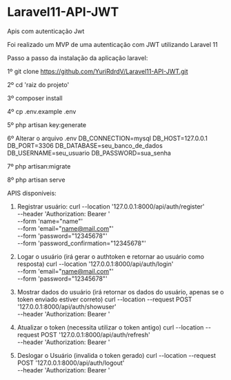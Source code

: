 # Laravel11-API-JWT
Apis com autenticação Jwt

Foi realizado um MVP de uma autenticação com JWT utilizando Laravel 11

Passo a passo da instalação da aplicação laravel:

1º git clone https://github.com/YuriRdrdV/Laravel11-API-JWT.git

2º cd 'raiz do projeto'

3º composer install

4º cp .env.example .env

5º php artisan key:generate

6º Alterar o arquivo .env 
    DB_CONNECTION=mysql
    DB_HOST=127.0.0.1
    DB_PORT=3306
    DB_DATABASE=seu_banco_de_dados
    DB_USERNAME=seu_usuario
    DB_PASSWORD=sua_senha

7º php artisan:migrate

8º php artisan serve


APIS disponíveis:

1) Registrar usuário:
curl --location '127.0.0.1:8000/api/auth/register' \
--header 'Authorization: Bearer ' \
--form 'name="name"' \
--form 'email="name@mail.com"' \
--form 'password="12345678"' \
--form 'password_confirmation="12345678"'

2) Logar o usuário (irá gerar o authtoken e retornar ao usuário como resposta)
curl --location '127.0.0.1:8000/api/auth/login' \
--form 'email="name@mail.com"' \
--form 'password="12345678"'

3) Mostrar dados do usuário (irá retornar os dados do usuário, apenas se o token enviado estiver correto)
curl --location --request POST '127.0.0.1:8000/api/auth/showuser' \
--header 'Authorization: Bearer '

4) Atualizar o token (necessita utilizar o token antigo)
curl --location --request POST '127.0.0.1:8000/api/auth/refresh' \
--header 'Authorization: Bearer '

5) Deslogar o Usuário (invalida o token gerado)
curl --location --request POST '127.0.0.1:8000/api/auth/logout' \
--header 'Authorization: Bearer '
